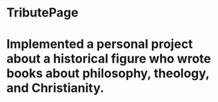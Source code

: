 # TributePage
# Implemented a personal project about a historical figure who wrote books about philosophy, theology, and Christianity.  
